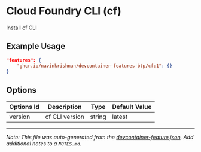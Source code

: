 
# Cloud Foundry CLI (cf)

Install cf CLI

## Example Usage

```json
"features": {
    "ghcr.io/navinkrishnan/devcontainer-features-btp/cf:1": {}
}
```

## Options

| Options Id | Description | Type | Default Value |
|-----|-----|-----|-----|
| version | cf CLI version | string | latest |



---

_Note: This file was auto-generated from the [devcontainer-feature.json](devcontainer-feature.json).  Add additional notes to a `NOTES.md`._
